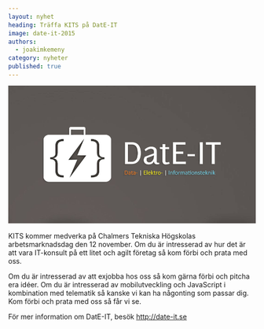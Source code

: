 ```yaml
---
layout: nyhet
heading: Träffa KITS på DatE-IT
image: date-it-2015
authors:
  - joakimkemeny
category: nyheter
published: true
---
```


![](/images/nyheter/date-it-2015-2@2x.jpg "float-left")

KITS kommer medverka på Chalmers Tekniska Högskolas arbetsmarknadsdag den 12 november. Om du är intresserad av hur det är att vara IT-konsult på ett litet och agilt företag så kom förbi och prata med oss.  

Om du är intresserad av att exjobba hos oss så kom gärna förbi och pitcha era idéer. Om du är intresserad av mobilutveckling och JavaScript i kombination med telematik så kanske vi kan ha någonting som passar dig. Kom förbi och prata med oss så får vi se.

För mer information om DatE-IT, besök <http://date-it.se>
